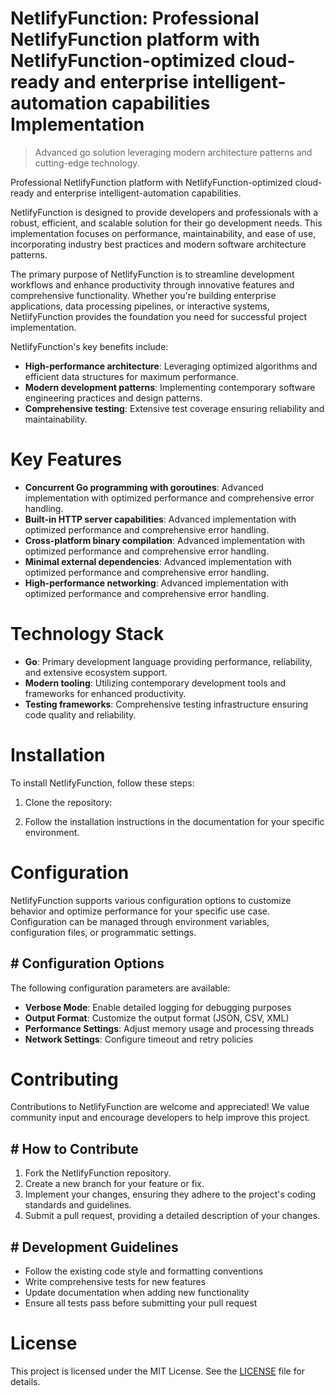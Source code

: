 <!-- fallback_NetlifyFunction_20251003230846_44135 -->

# NetlifyFunction: Professional NetlifyFunction platform with NetlifyFunction-optimized cloud-ready and enterprise intelligent-automation capabilities Implementation
> Advanced go solution leveraging modern architecture patterns and cutting-edge technology.

Professional NetlifyFunction platform with NetlifyFunction-optimized cloud-ready and enterprise intelligent-automation capabilities.

NetlifyFunction is designed to provide developers and professionals with a robust, efficient, and scalable solution for their go development needs. This implementation focuses on performance, maintainability, and ease of use, incorporating industry best practices and modern software architecture patterns.

The primary purpose of NetlifyFunction is to streamline development workflows and enhance productivity through innovative features and comprehensive functionality. Whether you're building enterprise applications, data processing pipelines, or interactive systems, NetlifyFunction provides the foundation you need for successful project implementation.

NetlifyFunction's key benefits include:

* **High-performance architecture**: Leveraging optimized algorithms and efficient data structures for maximum performance.
* **Modern development patterns**: Implementing contemporary software engineering practices and design patterns.
* **Comprehensive testing**: Extensive test coverage ensuring reliability and maintainability.

# Key Features

* **Concurrent Go programming with goroutines**: Advanced implementation with optimized performance and comprehensive error handling.
* **Built-in HTTP server capabilities**: Advanced implementation with optimized performance and comprehensive error handling.
* **Cross-platform binary compilation**: Advanced implementation with optimized performance and comprehensive error handling.
* **Minimal external dependencies**: Advanced implementation with optimized performance and comprehensive error handling.
* **High-performance networking**: Advanced implementation with optimized performance and comprehensive error handling.

# Technology Stack

* **Go**: Primary development language providing performance, reliability, and extensive ecosystem support.
* **Modern tooling**: Utilizing contemporary development tools and frameworks for enhanced productivity.
* **Testing frameworks**: Comprehensive testing infrastructure ensuring code quality and reliability.

# Installation

To install NetlifyFunction, follow these steps:

1. Clone the repository:


2. Follow the installation instructions in the documentation for your specific environment.

# Configuration

NetlifyFunction supports various configuration options to customize behavior and optimize performance for your specific use case. Configuration can be managed through environment variables, configuration files, or programmatic settings.

## # Configuration Options

The following configuration parameters are available:

* **Verbose Mode**: Enable detailed logging for debugging purposes
* **Output Format**: Customize the output format (JSON, CSV, XML)
* **Performance Settings**: Adjust memory usage and processing threads
* **Network Settings**: Configure timeout and retry policies

# Contributing

Contributions to NetlifyFunction are welcome and appreciated! We value community input and encourage developers to help improve this project.

## # How to Contribute

1. Fork the NetlifyFunction repository.
2. Create a new branch for your feature or fix.
3. Implement your changes, ensuring they adhere to the project's coding standards and guidelines.
4. Submit a pull request, providing a detailed description of your changes.

## # Development Guidelines

* Follow the existing code style and formatting conventions
* Write comprehensive tests for new features
* Update documentation when adding new functionality
* Ensure all tests pass before submitting your pull request

# License

This project is licensed under the MIT License. See the [LICENSE](https://github.com/Nurulika/NetlifyFunction/blob/main/LICENSE) file for details.
